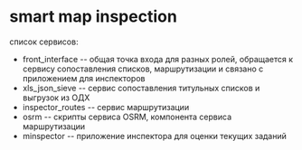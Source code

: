 # smart map inspection

список сервисов:
* front_interface -- общая точка входа для разных ролей, обращается к сервису сопоставления списков, маршрутизации и связано с приложением для инспекторов
* xls_json_sieve -- сервис сопоставления титульных списков и выгрузок из ОДХ
* inspector_routes -- сервис маршрутизации
* osrm -- скрипты сервиса OSRM, компонента сервиса маршрутизации
* minspector -- приложение инспектора для оценки текущих заданий
 
